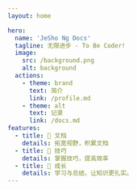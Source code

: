 ```yaml
---
layout: home

hero:
  name: 'JeSho Ng Docs'
  tagline: 无限进步 - To Be Coder!
  image:
    src: /background.png
    alt: background
  actions:
    - theme: brand
      text: 简介
      link: /profile.md
    - theme: alt
      text: 记录
      link: /docs.md
features:
  - title: 🧩 文档
    details: 拓宽视野，积累文档
  - title: 🔧 技巧
    details: 掌握技巧，提高效率
  - title: 🌱 成长
    details: 学习与总结，让知识更扎实。
---
```

